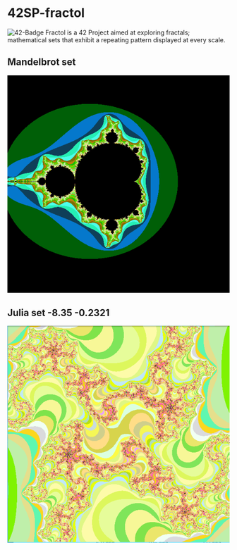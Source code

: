 # 42SP-fractol

![42-Badge](https://img.shields.io/badge/%C3%89cole-42SP-blue)
Fractol is a 42 Project aimed at exploring fractals; mathematical sets that exhibit a repeating pattern displayed at every scale.

## Mandelbrot set

<img src="https://github.com/SantanaC4/42SP-fractol/blob/main/mandelbrot.png"/>

## Julia set -8.35 -0.2321

<img src="https://github.com/SantanaC4/42SP-fractol/blob/main/julia_-8_35_-0.2321_3.png"/>
